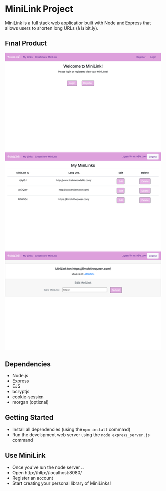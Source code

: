 # MiniLink Project

MiniLink is a full stack web application built with Node and Express that allows users to shorten long URLs (à la bit.ly).

## Final Product

!["Welcome to MiniLink!"](https://github.com/bavyn/minilink/blob/main/docs/minilink_home.png?raw=true)
![" "](https://github.com/bavyn/minilink/blob/main/docs/minilink_mylinks.png?raw=true)
![" "](https://github.com/bavyn/minilink/blob/main/docs/minilink_edit.png?raw=true)

## Dependencies

- Node.js
- Express
- EJS
- bcryptjs
- cookie-session
- morgan (optional)

## Getting Started

- Install all dependencies (using the `npm install` command)
- Run the development web server using the `node express_server.js` command

## Use MiniLink
- Once you've run the node server ...
- Open http://http://localhost:8080/
- Register an account
- Start creating your personal library of MiniLinks!